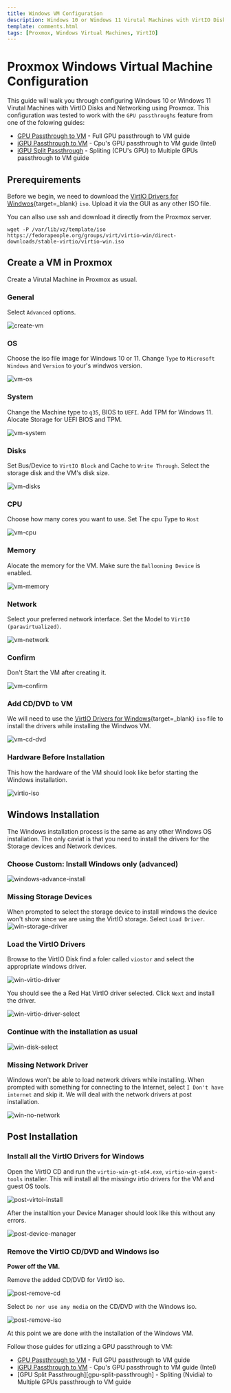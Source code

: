 ```yaml
---
title: Windows VM Configuration
description: Windows 10 or Windows 11 Virutal Machines with VirtIO Disks and Networking using Proxmox guide. Supports Proxmox's GPU passthroughs feature.
template: comments.html
tags: [Proxmox, Windows Virtual Machines, VirtIO]
---
```


# Proxmox Windows Virtual Machine Configuration

This guide will walk you through configuring Windows 10 or Windows 11 Virutal Machines with VirtIO Disks and Networking using Proxmox.
This configuration was tested to work with the `GPU passthroughs` feature from one of the folowing guides:

- [GPU Passthrough to VM][gpu-passthrough-to-vm] - Full GPU passthrough to VM guide
- [iGPU Passthrough to VM][igpu-passthrough-to-vm] - Cpu's GPU passthrough to VM guide (Intel)
- [iGPU Split Passthrough][igpu-split-passthrough] - Spliting (CPU's GPU) to Multiple GPUs passthrough to VM guide

## Prerequirements

Before we begin, we need to download the [VirtIO Drivers for Windwos][virtio-drivers-url]{target=\_blank} `iso`. Upload it via the GUI as any other ISO file.

You can allso use ssh and download it directly from the Proxmox server.

```shell
wget -P /var/lib/vz/template/iso https://fedorapeople.org/groups/virt/virtio-win/direct-downloads/stable-virtio/virtio-win.iso
```

## Create a VM in Proxmox

Create a Virutal Machine in Proxmox as usual.

### General

Select `Advanced` options.

![create-vm][create-vm-image]

### OS

Choose the iso file image for Windows 10 or 11. Change `Type` to `Microsoft Windows` and `Version` to your's windwos version.

![vm-os][vm-os-image]

### System

Change the Machine type to `q35`, BIOS to `UEFI`. Add TPM for Windows 11. Alocate Storage for UEFI BIOS and TPM.

![vm-system][vm-system-image]

### Disks

Set Bus/Device to `VirtIO Block` and Cache to `Write Through`. Select the storage disk and the VM's disk size.

![vm-disks][vm-disks-image]

### CPU

Choose how many cores you want to use. Set The cpu Type to `Host`

![vm-cpu][vm-cpu-image]

### Memory

Alocate the memory for the VM. Make sure the `Ballooning Device` is enabled.

![vm-memory][vm-memory-image]

### Network

Select your preferred network interface. Set the Model to `VirtIO (paravirtualized)`.

![vm-network][vm-network-image]

### Confirm

Don't Start the VM after creating it.

![vm-confirm][vm-confirm-image]

### Add CD/DVD to VM

We will need to use the [VirtIO Drivers for Windows][virtio-drivers-url]{target=\_blank} `iso` file to install the drivers while installing the Windwos VM.

![vm-cd-dvd][vm-cd-dvd-image]

### Hardware Before Installation

This how the hardware of the VM should look like befor starting the Windows installation.

![virtio-iso][virtio-iso-image]

## Windows Installation

The Windows installation process is the same as any other Windows OS installation. The only caviat is that you need to install the drivers for the Storage devices and Network devices.

### Choose Custom: Install Windows only (advanced)

![windows-advance-install][windows-advance-install-image]

### Missing Storage Devices

When prompted to select the storage device to install windows the device won't show since we are using the VirtIO storage. Select `Load Driver`.
![win-storage-driver][win-storage-driver-image]

### Load the VirtIO Drivers

Browse to the VirtIO Disk find a foler called `viostor` and select the appropriate windows driver.

![win-virtio-driver][win-virtio-driver-image]

You should see the a Red Hat VirtIO driver selected. Click `Next` and install the driver.

![win-virtio-driver-select][win-virtio-driver-select-image]

### Continue with the installation as usual

![win-disk-select][win-disk-select-image]

### Missing Network Driver

Windows won't be able to load network drivers while installing. When prompted with something for connecting to the Internet, select `I Don't have internet` and skip it. We will deal with the network drivers at post installation.

![win-no-network][win-no-network-image]

## Post Installation

### Install all the VirtIO Drivers for Windows

Open the VirtIO CD and run the `virtio-win-gt-x64.exe`, `virtio-win-guest-tools` installer. This will install all the missingv irtio drivers for the VM and guest OS tools.

![post-virtoi-install][post-virtoi-install-image]

After the installtion your Device Manager should look like this without any errors.

![post-device-manager][post-device-manager-image]

### Remove the VirtIO CD/DVD and Windows iso

**Power off the VM.**

Remove the added CD/DVD for VirtIO iso.

![post-remove-cd][post-remove-cd-image]

Select `Do nor use any media` on the CD/DVD with the Windows iso.

![post-remove-iso][post-remove-iso-image]

At this point we are done with the installation of the Windows VM.

Follow those guides for utlizing a GPU passthrough to VM:

- [GPU Passthrough to VM][gpu-passthrough-to-vm] - Full GPU passthrough to VM guide
- [iGPU Passthrough to VM][igpu-passthrough-to-vm] - Cpu's GPU passthrough to VM guide (Intel)
- [GPU Split Passthrough][gpu-split-passthrough] - Spliting (Nvidia) to Multiple GPUs passthrough to VM guide

<!-- appendices -->

<!-- urls -->

[gpu-passthrough-to-vm]: /infrastructure/proxmox/pgu-passthrough-to-vm/ 'GPU Passthrough to VM'
[igpu-passthrough-to-vm]: /infrastructure/proxmox/igpu-passthrough-to-vm/ 'iGPU Passthrough to VM'
[igpu-split-passthrough]: /infrastructure/proxmox/igpu-split-passthrough/ 'iGPU Split Passthrough'
[virtio-drivers-url]: https://fedorapeople.org/groups/virt/virtio-win/direct-downloads/stable-virtio/virtio-win.iso 'VirtIO Drivers'

<!-- images -->

[create-vm-image]: /assets/images/4971f070-b76b-11ec-b355-8bac95dc3464.jpg 'Create VM'
[vm-os-image]: /assets/images/b3f5f318-b76d-11ec-a7ee-c3e7b33c7b99.jpg 'VM OS'
[vm-system-image]: /assets/images/f4d86a32-b76d-11ec-9fef-e3b0f6f84522.jpg 'VM System'
[vm-disks-image]: /assets/images/12abb258-b76e-11ec-9cef-0b6c199a1aed.jpg 'VM Disks'
[vm-cpu-image]: /assets/images/2d14d750-b76e-11ec-a162-8fdcd6a128d5.jpg 'VM CPU'
[vm-memory-image]: /assets/images/4549ec48-b76e-11ec-8cfb-bb73f934b0a5.jpg 'VM Memory'
[vm-network-image]: /assets/images/60269124-b76e-11ec-9f86-a7974e1be899.jpg 'VM Network'
[vm-confirm-image]: /assets/images/7553b174-b770-11ec-b251-ffb6ae526256.jpg 'VM Confirm'
[vm-cd-dvd-image]: /assets/images/9ad68bf6-b770-11ec-8a83-37365567ebbe.jpg 'VM CD/DVD'
[virtio-iso-image]: /assets/images/d156661a-b770-11ec-b6e1-57ab6e787665.jpg 'virtio-iso'
[windows-advance-install-image]: /assets/images/a8cbc2ca-b771-11ec-9969-938683abbd20.jpg 'windows advance install'
[win-storage-driver-image]: /assets/images/5b894712-b771-11ec-a7d1-870703f39a8e.jpg 'windows storage driver'
[win-virtio-driver-image]: /assets/images/e6ee55f4-b771-11ec-a70c-cb0f7eec832b.jpg 'windows virtio driver'
[win-virtio-driver-select-image]: /assets/images/0cb9368c-b772-11ec-a35a-3fa89c0a4607.jpg 'windows virtio driver select'
[win-disk-select-image]: /assets/images/2f6d84ee-b772-11ec-b3e9-1ba14d36ea3d.jpg 'windows disk select'
[win-no-network-image]: /assets/images/62f1de96-b772-11ec-b155-071c3603bdd5.jpg 'windows no network'
[post-virtoi-install-image]: /assets/images/b8f8f8e8-b773-11ec-a8d1-e9f8f8f8f8f8.jpg 'post virtio install'
[post-device-manager-image]: /assets/images/127b5a6c-b779-11ec-bb2c-236d4508c9e3.jpg 'post device manager'
[post-remove-cd-image]: /assets/images/395b61d0-b77a-11ec-a996-03961ee417ee.jpg 'post remove cd'
[post-remove-iso-image]: /assets/images/7a055a56-b77a-11ec-9021-ab64944e5e3f.jpg 'post remove iso'

<!-- end appendices -->
